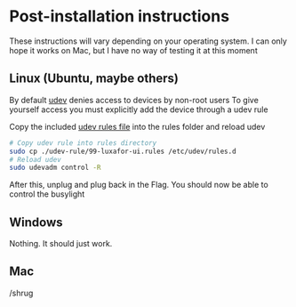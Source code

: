 # Post-installation instructions

These instructions will vary depending on your operating system. I can only hope it works on Mac, but I have no way of testing it at this moment

## Linux (Ubuntu, maybe others)
By default [udev](https://en.wikipedia.org/wiki/Udev) denies access to devices by non-root users
To give yourself access you must explicitly add the device through a udev rule

Copy the included [udev rules file](./udev-rule/99-luxafor-ui.rules) into the rules folder and reload udev

```bash
# Copy udev rule into rules directory
sudo cp ./udev-rule/99-luxafor-ui.rules /etc/udev/rules.d
# Reload udev
sudo udevadm control -R
```

After this, unplug and plug back in the Flag. You should now be able to control the busylight


## Windows
Nothing. It should just work.


## Mac
/shrug

